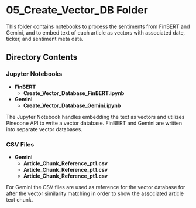 # 05_Create_Vector_DB Folder

This folder contains notebooks to process the sentiments from FinBERT and Gemini, and to embed text of each article as vectors with associated date, ticker, and sentiment meta data.

## Directory Contents

### Jupyter Notebooks
- **FinBERT**
  - **Create_Vector_Database_FinBERT.ipynb**
- **Gemini**
  - **Create_Vector_Database_Gemini.ipynb**

The Jupyter Notebook handles embedding the text as vectors and utilizes Pinecone API to write a vector database. FinBERT and Gemini are written into separate vector databases.

### CSV Files
- **Gemini**
  - **Article_Chunk_Reference_pt1.csv**
  - **Article_Chunk_Reference_pt1.csv**
  - **Article_Chunk_Reference_pt1.csv**

For Gemini the CSV files are used as reference for the vector database for after the vector similarity matching in order to show the associated article text chunk.